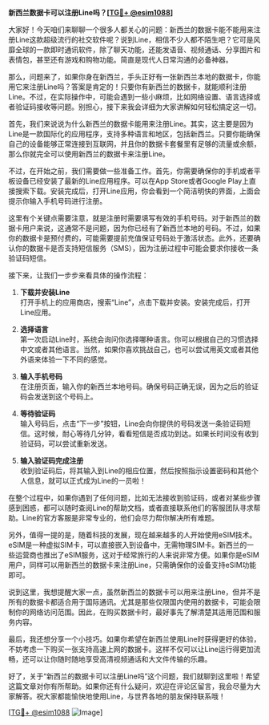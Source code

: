 **新西兰数据卡可以注册Line吗？[[TG💪+ @esim1088](https://t.me/s/esim1088)]**

大家好！今天咱们来聊聊一个很多人都关心的问题：新西兰的数据卡能不能用来注册Line这款超级流行的社交软件呢？说到Line，相信不少人都不陌生吧？它可是风靡全球的一款即时通讯软件，除了聊天功能，还能发语音、视频通话、分享图片和表情包，甚至还有游戏和购物功能。简直是现代人日常沟通的必备神器。

那么，问题来了，如果你身在新西兰，手头正好有一张新西兰本地的数据卡，你能用它来注册Line吗？答案是肯定的！只要你有新西兰的数据卡，就能顺利注册Line。不过，在实际操作中，可能会遇到一些小麻烦，比如网络设置、语言选择或者验证码接收等问题。别担心，接下来我会详细为大家讲解如何轻松搞定这一切。

首先，我们来说说为什么新西兰的数据卡能用来注册Line。其实，这主要是因为Line是一款国际化的应用程序，支持多种语言和地区，包括新西兰。只要你能确保自己的设备能够正常连接到互联网，并且你的数据卡套餐里有足够的流量或余额，那么你就完全可以使用新西兰的数据卡来注册Line。

不过，在开始之前，我们需要做一些准备工作。首先，你需要确保你的手机或者平板设备已经安装了最新的Line应用程序。可以在App Store或者Google Play上直接搜索下载。安装完成后，打开Line应用，你会看到一个简洁明快的界面，上面会提示你输入手机号码进行注册。

这里有个关键点需要注意，就是注册时需要填写有效的手机号码。对于新西兰的数据卡用户来说，这通常不是问题，因为你已经有了新西兰本地的号码。不过，如果你的数据卡是预付费的，可能需要提前充值保证号码处于激活状态。此外，还要确认你的数据卡是否支持短信服务（SMS），因为注册过程中可能会要求你接收一条验证码短信。

接下来，让我们一步步来看具体的操作流程：

1. **下载并安装Line**  
   打开手机上的应用商店，搜索“Line”，点击下载并安装。安装完成后，打开Line应用。

2. **选择语言**  
   第一次启动Line时，系统会询问你选择哪种语言。你可以根据自己的习惯选择中文或者其他语言。当然，如果你喜欢挑战自己，也可以尝试用英文或者其他外语来体验一下不同的感觉。

3. **输入手机号码**  
   在注册页面，输入你的新西兰本地号码。确保号码正确无误，因为之后的验证码会发送到这个号码上。

4. **等待验证码**  
   输入号码后，点击“下一步”按钮，Line会向你提供的号码发送一条验证码短信。这时候，耐心等待几分钟，看看短信是否成功到达。如果长时间没有收到验证码，可以尝试重新发送。

5. **输入验证码完成注册**  
   收到验证码后，将其输入到Line的相应位置，然后按照指示设置密码和其他个人信息，就可以正式成为Line的一员啦！

在整个过程中，如果你遇到了任何问题，比如无法接收到验证码，或者对某些步骤感到困惑，都可以随时查阅Line的帮助文档，或者直接联系他们的客服团队寻求帮助。Line的官方客服是非常专业的，他们会尽力帮你解决所有难题。

另外，值得一提的是，随着科技的发展，现在越来越多的人开始使用eSIM技术。eSIM是一种虚拟SIM卡，可以直接嵌入到设备中，无需物理SIM卡。新西兰的一些运营商也推出了eSIM服务，这对于经常旅行的人来说非常方便。如果你是eSIM用户，同样可以用新西兰的数据卡来注册Line，只需确保你的设备支持eSIM功能即可。

说到这里，我想提醒大家一点，虽然新西兰的数据卡可以用来注册Line，但并不是所有的数据卡都适合用于国际通讯。尤其是那些仅限国内使用的数据卡，可能会限制你的网络访问范围。因此，在购买数据卡时，最好事先了解清楚其适用范围和服务内容。

最后，我还想分享一个小技巧。如果你希望在新西兰使用Line时获得更好的体验，不妨考虑一下购买一张支持高速上网的数据卡。这样不仅可以让Line运行得更加流畅，还可以让你随时随地享受高清视频通话和大文件传输的乐趣。

好了，关于“新西兰的数据卡可以注册Line吗”这个问题，我们就聊到这里啦！希望这篇文章对你有所帮助。如果你还有什么疑问，欢迎在评论区留言，我会尽量为大家解答。祝大家都能愉快地使用Line，与世界各地的朋友保持联系哦！

[[TG💪+ @esim1088](https://t.me/s/esim1088) ![Image](https://i.postimg.cc/4NQfJmqS/Snipaste-2025-05-13-00-14-12.png)]